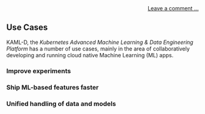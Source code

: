 <div style="text-align:right;" width="90%">
<a href="https://github.com/kaml-d/design/issues/new">Leave a comment …</a>
</div>

## Use Cases

KAML-D, the *Kubernetes Advanced Machine Learning & Data Engineering Platform* has a number of use cases, mainly in the area of collaboratively developing and running cloud native Machine Learning (ML) apps.

### Improve experiments

### Ship ML-based features faster

### Unified handling of data and models
